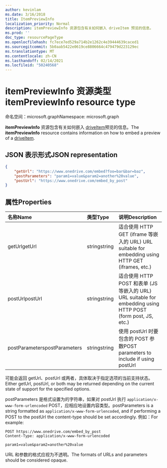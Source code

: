```yaml
---
author: kevinlam
ms.date: 3/16/2018
title: ItemPreviewInfo
localization_priority: Normal
description: itemPreviewInfo 资源包含有关如何嵌入 driveItem 预览的信息。
ms.prod: ''
doc_type: resourcePageType
ms.openlocfilehash: fc7ece7ed529a714b2e1262c4e39444639caced1
ms.sourcegitcommit: 5b0aab5422e0619ce8806664c479479d223129ec
ms.translationtype: MT
ms.contentlocale: zh-CN
ms.lasthandoff: 02/14/2021
ms.locfileid: "50240568"
---
```

# <a name="itempreviewinfo-resource-type"></a><span data-ttu-id="a2ea6-103">itemPreviewInfo 资源类型</span><span class="sxs-lookup"><span data-stu-id="a2ea6-103">itemPreviewInfo resource type</span></span>

<span data-ttu-id="a2ea6-104">命名空间：microsoft.graph</span><span class="sxs-lookup"><span data-stu-id="a2ea6-104">Namespace: microsoft.graph</span></span>

<span data-ttu-id="a2ea6-105">**itemPreviewInfo** 资源包含有关如何嵌入 [driveItem](driveitem.md)预览的信息。</span><span class="sxs-lookup"><span data-stu-id="a2ea6-105">The **itemPreviewInfo** resource contains information on how to embed a preview of a [driveItem](driveitem.md).</span></span>

## <a name="json-representation"></a><span data-ttu-id="a2ea6-106">JSON 表示形式</span><span class="sxs-lookup"><span data-stu-id="a2ea6-106">JSON representation</span></span>

```json
{
    "getUrl": "https://www.onedrive.com/embed?foo=bar&bar=baz",
    "postParameters": "param1=value&param2=another%20value",
    "postUrl": "https://www.onedrive.com/embed_by_post"
}
```

## <a name="properties"></a><span data-ttu-id="a2ea6-107">属性</span><span class="sxs-lookup"><span data-stu-id="a2ea6-107">Properties</span></span>

| <span data-ttu-id="a2ea6-108">名称</span><span class="sxs-lookup"><span data-stu-id="a2ea6-108">Name</span></span>           | <span data-ttu-id="a2ea6-109">类型</span><span class="sxs-lookup"><span data-stu-id="a2ea6-109">Type</span></span>   | <span data-ttu-id="a2ea6-110">说明</span><span class="sxs-lookup"><span data-stu-id="a2ea6-110">Description</span></span>
|:---------------|:-------|:---------------------------------------------------
| <span data-ttu-id="a2ea6-111">getUrl</span><span class="sxs-lookup"><span data-stu-id="a2ea6-111">getUrl</span></span>         | <span data-ttu-id="a2ea6-112">string</span><span class="sxs-lookup"><span data-stu-id="a2ea6-112">string</span></span> | <span data-ttu-id="a2ea6-113">适合使用 HTTP GET (iframe 等嵌入的 URL) </span><span class="sxs-lookup"><span data-stu-id="a2ea6-113">URL suitable for embedding using HTTP GET (iframes, etc.)</span></span>
| <span data-ttu-id="a2ea6-114">postUrl</span><span class="sxs-lookup"><span data-stu-id="a2ea6-114">postUrl</span></span>        | <span data-ttu-id="a2ea6-115">string</span><span class="sxs-lookup"><span data-stu-id="a2ea6-115">string</span></span> | <span data-ttu-id="a2ea6-116">适合使用 HTTP POST 和表单 (JS 等嵌入的 URL) </span><span class="sxs-lookup"><span data-stu-id="a2ea6-116">URL suitable for embedding using HTTP POST (form post, JS, etc.)</span></span>
| <span data-ttu-id="a2ea6-117">postParameters</span><span class="sxs-lookup"><span data-stu-id="a2ea6-117">postParameters</span></span> | <span data-ttu-id="a2ea6-118">string</span><span class="sxs-lookup"><span data-stu-id="a2ea6-118">string</span></span> | <span data-ttu-id="a2ea6-119">使用 postUrl 时要包含的 POST 参数</span><span class="sxs-lookup"><span data-stu-id="a2ea6-119">POST parameters to include if using postUrl</span></span>

<span data-ttu-id="a2ea6-120">可能会返回 getUrl、postUrl 或两者，具体取决于指定选项的当前支持状态。</span><span class="sxs-lookup"><span data-stu-id="a2ea6-120">Either getUrl, postUrl, or both may be returned depending on the current state of support for the specified options.</span></span>

<span data-ttu-id="a2ea6-121">postParameters 是格式设置为的字符串，如果对 postUrl 执行 `application/x-www-form-urlencoded` POST，应相应地设置内容类型。</span><span class="sxs-lookup"><span data-stu-id="a2ea6-121">postParameters is a string formatted as `application/x-www-form-urlencoded`, and if performing a POST to the postUrl the content-type should be set accordingly.</span></span> <span data-ttu-id="a2ea6-122">例如：</span><span class="sxs-lookup"><span data-stu-id="a2ea6-122">For example:</span></span>
```
POST https://www.onedrive.com/embed_by_post
Content-Type: application/x-www-form-urlencoded

param1=value&param2=another%20value
```

<span data-ttu-id="a2ea6-123">URL 和参数的格式应视为不透明。</span><span class="sxs-lookup"><span data-stu-id="a2ea6-123">The formats of URLs and parameters should be considered opaque.</span></span>

